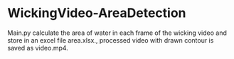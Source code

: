# WickingVideo-AreaDetection
Main.py calculate the area of water in each frame of the wicking video and store in an excel file area.xlsx., processed video with drawn contour is saved as video.mp4.
